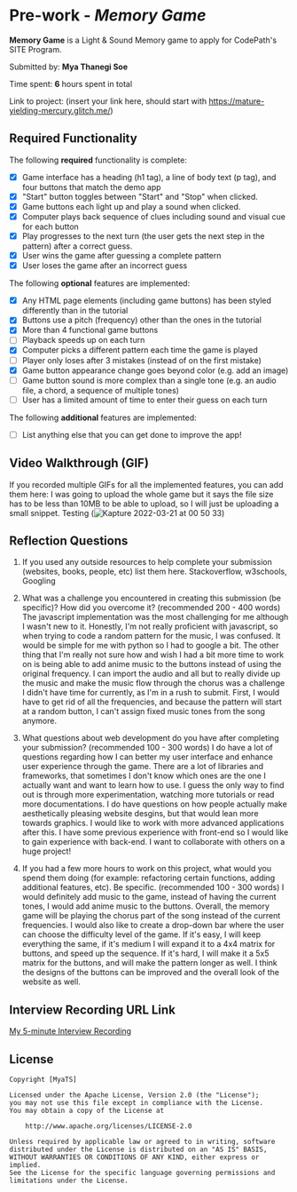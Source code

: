 # Pre-work - *Memory Game*

**Memory Game** is a Light & Sound Memory game to apply for CodePath's SITE Program. 

Submitted by: **Mya Thanegi Soe**

Time spent: **6** hours spent in total

Link to project: (insert your link here, should start with https://mature-yielding-mercury.glitch.me/)

## Required Functionality

The following **required** functionality is complete:

* [X] Game interface has a heading (h1 tag), a line of body text (p tag), and four buttons that match the demo app
* [X] "Start" button toggles between "Start" and "Stop" when clicked. 
* [X] Game buttons each light up and play a sound when clicked. 
* [X] Computer plays back sequence of clues including sound and visual cue for each button
* [X] Play progresses to the next turn (the user gets the next step in the pattern) after a correct guess. 
* [X] User wins the game after guessing a complete pattern
* [X] User loses the game after an incorrect guess

The following **optional** features are implemented:

* [X] Any HTML page elements (including game buttons) has been styled differently than in the tutorial
* [X] Buttons use a pitch (frequency) other than the ones in the tutorial
* [X] More than 4 functional game buttons
* [ ] Playback speeds up on each turn
* [X] Computer picks a different pattern each time the game is played
* [ ] Player only loses after 3 mistakes (instead of on the first mistake)
* [X] Game button appearance change goes beyond color (e.g. add an image)
* [ ] Game button sound is more complex than a single tone (e.g. an audio file, a chord, a sequence of multiple tones)
* [ ] User has a limited amount of time to enter their guess on each turn

The following **additional** features are implemented:

- [ ] List anything else that you can get done to improve the app!

## Video Walkthrough (GIF)

If you recorded multiple GIFs for all the implemented features, you can add them here:
I was going to upload the whole game but it says the file size has to be less than 10MB to be able to upload, so I will just be uploading a small snippet.
Testing (![Kapture 2022-03-21 at 00 50 33](https://user-images.githubusercontent.com/49323077/159221949-1508ff23-3282-46b6-8735-bb0ea96ce07b.gif))


## Reflection Questions
1. If you used any outside resources to help complete your submission (websites, books, people, etc) list them here. 
Stackoverflow, w3schools, Googling

2. What was a challenge you encountered in creating this submission (be specific)? How did you overcome it? (recommended 200 - 400 words) 
The javascript implementation was the most challenging for me although I wasn't new to it. 
Honestly, I'm not really proficient with javascript, so when trying to code a random pattern for the music, I was confused. It would be simple for me with python so I had to google a bit. 
The other thing that I'm really not sure how and wish I had a bit more time to work on is being able to add anime music to the buttons instead of using the original frequency. I can import the audio and all but to really divide up the music and make the music flow through the chorus was a challenge I didn't have time for currently, as I'm in a rush to submit. 
First, I would have to get rid of all the frequencies, and because the pattern will start at a random button, I can't assign fixed music tones from the song anymore. 


3. What questions about web development do you have after completing your submission? (recommended 100 - 300 words) 
I do have a lot of questions regarding how I can better my user interface and enhance user experience through the game. 
There are a lot of libraries and frameworks, that sometimes I don't know which ones are the one I actually want and want to learn how to use. 
I guess the only way to find out is through more experimentation, watching more tutorials or read more documentations. 
I do have questions on how people actually make aesthetically pleasing website desgins, but that would lean more towards graphics.
I would like to work with more advanced applications after this. I have some previous experience with front-end so I would like to gain experience with back-end. I want to collaborate with others on a huge project! 


4. If you had a few more hours to work on this project, what would you spend them doing (for example: refactoring certain functions, adding additional features, etc). Be specific. (recommended 100 - 300 words) 
I would definitely add music to the game, instead of having the current tones, I would add anime music to the buttons. Overall, the memory game will be playing the chorus part of the song instead of the current frequencies. 
I would also like to create a drop-down bar where the user can choose the difficulty level of the game. If it's easy, I will keep everything the same, if it's medium I will expand it to a 4x4 matrix for buttons, and speed up the sequence. If it's hard, I will make it a 5x5 matrix for the buttons, and will make the pattern longer as well. 
I think the designs of the buttons can be improved and the overall look of the website as well.  


## Interview Recording URL Link

[My 5-minute Interview Recording](https://www.loom.com/share/1dcc846150d141a6ac39fdd3a96cf796)


## License

    Copyright [MyaTS]

    Licensed under the Apache License, Version 2.0 (the "License");
    you may not use this file except in compliance with the License.
    You may obtain a copy of the License at

        http://www.apache.org/licenses/LICENSE-2.0

    Unless required by applicable law or agreed to in writing, software
    distributed under the License is distributed on an "AS IS" BASIS,
    WITHOUT WARRANTIES OR CONDITIONS OF ANY KIND, either express or implied.
    See the License for the specific language governing permissions and
    limitations under the License.

